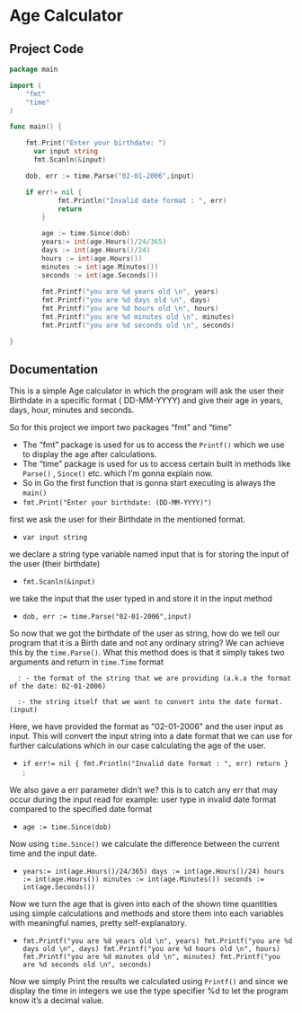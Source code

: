 # Age Calculator

## Project Code

```go
package main 

import (
	"fmt"
	"time"
)

func main() {

    fmt.Print("Enter your birthdate: ")
	  var input string
	  fmt.Scanln(&input)

	dob, err := time.Parse("02-01-2006",input) 

	if err!= nil {
			fmt.Println("Invalid date format : ", err)
			return
		}

		age := time.Since(dob)
		years:= int(age.Hours()/24/365)
		days := int(age.Hours()/24)
		hours := int(age.Hours())
		minutes := int(age.Minutes())
		seconds := int(age.Seconds())
		
		fmt.Printf("you are %d years old \n", years)
		fmt.Printf("you are %d days old \n", days)
		fmt.Printf("you are %d hours old \n", hours)
		fmt.Printf("you are %d minutes old \n", minutes)
		fmt.Printf("you are %d seconds old \n", seconds)

}
```

## Documentation

This is a simple Age calculator in which the program will ask the user their Birthdate in a specific format ( DD-MM-YYYY) and give their age in years, days, hour, minutes and seconds.

So for this project we import two packages “fmt” and “time” 

- The “fmt” package is used for us to access the `Printf()` which we use to display the age after calculations.
- The “time” package is used for us to access certain built in methods like `Parse()` , `Since()` etc. which I’m gonna explain now.
- So in Go the first function that is gonna start executing is always the `main()`
- `fmt.Print("Enter your birthdate: (DD-MM-YYYY)")`

first we ask the user for their Birthdate in the mentioned format.

- `var input string`

we declare a string type variable named input that is for storing the input of the user (their birthdate)

- `fmt.Scanln(&input)`

we take the input that the user typed in and store it in the input method

- `dob, err := time.Parse("02-01-2006",input)`

 So now that we got the birthdate of the user as string, how do we tell our program that it is a Birth date and not any ordinary string? We can achieve this by the `time.Parse()`. What this method does is that it simply takes two arguments and return in `time.Time` format

       

      : - the format of the string that we are providing (a.k.a the format of the date: 02-01-2006) 

      :- the string itself that we want to convert into the date format. (input)

Here, we have provided the format as "02-01-2006" and the user input as input. This will convert the input string into a date format that we can use for further calculations which in our case calculating the age of the user.

- `if err!= nil {
 fmt.Println("Invalid date format : ", err)
return
	}` :

We also gave a err parameter didn’t we? this is to catch any err that may occur during the input read for example: user type in invalid date format compared to the specified date format

- `age := time.Since(dob)`

Now using `time.Since()` we calculate the difference between the current time and the input date.

- `years:= int(age.Hours()/24/365)
days := int(age.Hours()/24)
hours := int(age.Hours())
minutes := int(age.Minutes())
seconds := int(age.Seconds())`

Now we turn the age that is given into each of the shown time quantities using simple calculations and methods and store them into each variables with meaningful names, pretty self-explanatory.

- `fmt.Printf("you are %d years old \n", years)
 fmt.Printf("you are %d days old \n", days)
 fmt.Printf("you are %d hours old \n", hours)
 fmt.Printf("you are %d minutes old \n", minutes)
 fmt.Printf("you are %d seconds old \n", seconds)`

Now we simply Print the results we calculated using `Printf()` and since we display the time in integers we use the type specifier %d to let the program know it’s a decimal value.
